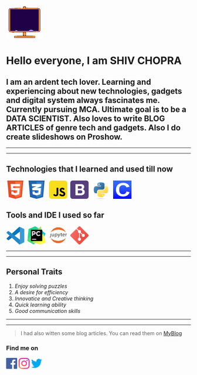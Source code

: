 <img src="icons\hii.gif" width="100px" display="block" margin-left="auto" margin-right="auto"/>

#  **Hello everyone, I am SHIV CHOPRA** #

## I am an ardent tech lover. Learning and experiencing about new technologies, gadgets and digital system always fascinates me. Currently pursuing **MCA**. Ultimate goal is to be a **DATA SCIENTIST**. Also loves to write **BLOG ARTICLES** of genre tech and gadgets. Also I do create slideshows on Proshow. ###


---
---
## **Technologies that I learned and used till now** ##

<pre><img src="icons\HTML5.svg" width = "50px"/> <img src="icons\CSS3.svg" width = "50px"/> <img src="icons\javascript.svg" width = "50px"/> <img src="icons\bootstrap.svg" width = "50px"/> <img src="icons\python.png" width = "50px"/> <img src="icons\clang.jpg" width = "50px"/> </pre> 

## **Tools and IDE I used so far**  ##
<pre><img src="icons\VSCode.svg" width = "50px"/> <img src="icons\pycharm.jpg" width = "50px"/> <img src="icons\jupyter.png" width = "50px"/> <img src="icons\Git.svg" width = "50px"/></pre>

---
---

## **Personal Traits** ##
1. *Enjoy solving puzzles*
2. *A desire for  efficiency*
3. *Innovatice and Creative thinking*
4. *Quick learning ability*
5. *Good communication skills*

---
---

> I had also witten some blog articles. You can read them on [MyBlog](https://technologyhunts24.blogspot.com/)

### Find me on ###
[<img src="icons/facebook.svg" width = "30px"/>](https://www.facebook.com/shiv.chopra.313)  [<img src="icons/insta.svg" width = "30px"/>](https://www.instagram.com/shiv.chopra/) [<img src="icons/twitter.svg" width = "30px"/>]()